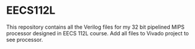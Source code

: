 # EECS112L
This repository contains all the Verilog files for my 32 bit pipelined MIPS processor designed in EECS 112L course.
Add all files to Vivado project to see processor.
